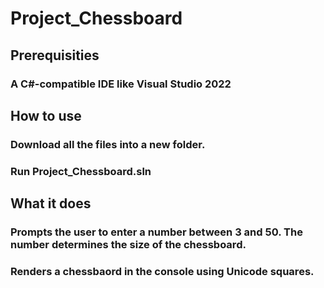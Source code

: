 # Project_Chessboard

## Prerequisities
### A C#-compatible IDE like Visual Studio 2022

## How to use
### Download all the files into a new folder.
### Run Project_Chessboard.sln

## What it does
### Prompts the user to enter a number between 3 and 50. The number determines the size of the chessboard.
### Renders a chessbaord in the console using Unicode squares.
